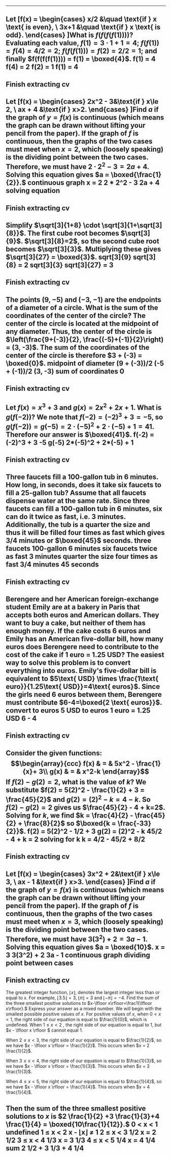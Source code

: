 ----------------------------------------
Let \[f(x) =
\begin{cases}
x/2 &\quad \text{if } x \text{ is even}, \\
3x+1 &\quad \text{if } x \text{ is odd}.
\end{cases}
\]What is $f(f(f(f(1))))$?
Evaluating each value, $f(1) = 3 \cdot 1 + 1 = 4$; $f(f(1)) = f(4) = 4/2 = 2$; $f(f(f(1))) = f(2) = 2/2 = 1$; and finally $f(f(f(f(1)))) = f(1) = \boxed{4}$.
f(1) = 4 <sep> f(4) = 2 <sep> f(2) = 1 <sep> f(1) = 4
----------------------------------------
Finish extracting cv
----------------------------------------
Let \[f(x) =
\begin{cases}
2x^2 - 3&\text{if } x\le 2, \\
ax + 4 &\text{if } x>2.
\end{cases}
\]Find $a$ if the graph of $y=f(x)$ is continuous (which means the graph can be drawn without lifting your pencil from the paper).
If the graph of $f$ is continuous, then the graphs of the two cases must meet when $x=2,$ which (loosely speaking) is the dividing point between the two cases. Therefore, we must have $2\cdot 2^2 -3 = 2a + 4.$ Solving this equation gives $a = \boxed{\frac{1}{2}}.$
continuous graph <sep> x = 2 <sep> 2 * 2^2 - 3 <sep> 2a + 4 <sep> solving equation
----------------------------------------
Finish extracting cv
----------------------------------------
Simplify $\sqrt[3]{1+8} \cdot \sqrt[3]{1+\sqrt[3]{8}}$.
The first cube root becomes $\sqrt[3]{9}$. $\sqrt[3]{8}=2$, so the second cube root becomes $\sqrt[3]{3}$. Multiplying these gives $\sqrt[3]{27} = \boxed{3}$.
sqrt[3]{9} <sep> sqrt[3]{8} = 2 <sep> sqrt[3]{3} <sep> sqrt[3]{27} = 3
----------------------------------------
Finish extracting cv
----------------------------------------
The points $(9, -5)$ and $(-3, -1)$ are the endpoints of a diameter of a circle. What is the sum of the coordinates of the center of the circle?
The center of the circle is located at the midpoint of any diameter. Thus, the center of the circle is $\left(\frac{9+(-3)}{2}, \frac{(-5)+(-1)}{2}\right) = (3, -3)$. The sum of the coordinates of the center of the circle is therefore $3 + (-3) = \boxed{0}$.
midpoint of diameter <sep> (9 + (-3))/2 <sep> (-5 + (-1))/2 <sep> (3, -3) <sep> sum of coordinates 0
----------------------------------------
Finish extracting cv
----------------------------------------
Let $f(x)=x^3+3$ and $g(x) = 2x^2 + 2x +1$. What is $g(f(-2))$?
We note that $f(-2)=(-2)^3+3=-5$, so $g(f(-2))=g(-5)=2\cdot(-5)^2+2\cdot(-5)+1=41.$ Therefore our answer is $\boxed{41}$.
f(-2) = (-2)^3 + 3 <sep> -5 <sep> g(-5) <sep> 2*(-5)^2 + 2*(-5) + 1
----------------------------------------
Finish extracting cv
----------------------------------------
Three faucets fill a 100-gallon tub in 6 minutes.  How long, in seconds, does it take six faucets to fill a 25-gallon tub?  Assume that all faucets dispense water at the same rate.
Since three faucets can fill a 100-gallon tub in 6 minutes, six can do it twice as fast, i.e. 3 minutes.  Additionally, the tub is a quarter the size and thus it will be filled four times as fast which gives $3/4$ minutes or $\boxed{45}$ seconds.
three faucets 100-gallon 6 minutes <sep> six faucets twice as fast <sep> 3 minutes <sep> quarter the size <sep> four times as fast <sep> 3/4 minutes <sep> 45 seconds
----------------------------------------
Finish extracting cv
----------------------------------------
Berengere and her American foreign-exchange student Emily are at a bakery in Paris that accepts both euros and American dollars. They want to buy a cake, but neither of them has enough money. If the cake costs 6 euros and Emily has an American five-dollar bill, how many euros does Berengere need to contribute to the cost of the cake if 1 euro = 1.25 USD?
The easiest way to solve this problem is to convert everything into euros. Emily's five-dollar bill is equivalent to $5\text{ USD} \times \frac{1\text{ euro}}{1.25\text{ USD}}=4\text{ euros}$. Since the girls need 6 euros between them, Berengere must contribute $6-4=\boxed{2 \text{ euros}}$.
convert to euros <sep> 5 USD to euros <sep> 1 euro = 1.25 USD <sep> 6 - 4
----------------------------------------
Finish extracting cv
----------------------------------------
Consider the given functions: $$\begin{array}{ccc}
f(x) & = & 5x^2 - \frac{1}{x}+ 3\\
g(x) & = & x^2-k
\end{array}$$If $f(2) - g(2) = 2$, what is the value of $k$?
We substitute $f(2) = 5(2)^2 - \frac{1}{2} + 3 = \frac{45}{2}$ and $g(2) = (2)^2 - k = 4 - k$. So $f(2) - g(2) = 2$ gives us $\frac{45}{2} - 4 + k=2$. Solving for $k$, we find $k = \frac{4}{2} - \frac{45}{2} + \frac{8}{2}$ so $\boxed{k = \frac{-33}{2}}$.
f(2) = 5(2)^2 - 1/2 + 3 <sep> g(2) = (2)^2 - k <sep> 45/2 - 4 + k = 2 <sep> solving for k <sep> k = 4/2 - 45/2 + 8/2
----------------------------------------
Finish extracting cv
----------------------------------------
Let \[f(x) =
\begin{cases}
3x^2 + 2&\text{if } x\le 3, \\
ax - 1 &\text{if } x>3.
\end{cases}
\]Find $a$ if the graph of $y=f(x)$ is continuous (which means the graph can be drawn without lifting your pencil from the paper).
If the graph of $f$ is continuous, then the graphs of the two cases must meet when $x=3$, which (loosely speaking) is the dividing point between the two cases.  Therefore, we must have $3(3^2) + 2 = 3a - 1$.  Solving this equation gives $a = \boxed{10}$.
x = 3 <sep> 3(3^2) + 2 <sep> 3a - 1 <sep> continuous graph <sep> dividing point between cases
----------------------------------------
Finish extracting cv
----------------------------------------
The greatest integer function, $\lfloor x\rfloor$, denotes the largest integer less than or equal to $x$. For example, $\lfloor3.5\rfloor=3$, $\lfloor\pi\rfloor=3$ and $\lfloor -\pi\rfloor=-4$. Find the sum of the three smallest positive solutions to $x-\lfloor x\rfloor=\frac1{\lfloor x\rfloor}.$ Express your answer as a mixed number.
We will begin with the smallest possible positive values of $x$.  For positive values of $x$, when $0<x<1$, the right side of our equation is equal to $\frac{1}{0}$, which is undefined. When $1 \le x < 2$  , the right side of our equation is equal to $1$, but $x - \lfloor x \rfloor $ cannot equal $1$.

When $2 \le x<3$, the right side of our equation is equal to $\frac{1}{2}$, so we have $x - \lfloor x \rfloor = \frac{1}{2}$.  This occurs when $x = 2 \frac{1}{2}$.

When $3 \le x<4$, the right side of our equation is equal to $\frac{1}{3}$, so we have $x - \lfloor x \rfloor = \frac{1}{3}$.  This occurs when $x = 3 \frac{1}{3}$.

When $4 \le x<5$, the right side of our equation is equal to $\frac{1}{4}$, so we have $x - \lfloor x \rfloor = \frac{1}{4}$.  This occurs when $x = 4 \frac{1}{4}$.

Then the sum of the three smallest positive solutions to $x$ is $2 \frac{1}{2} +3 \frac{1}{3}+4 \frac{1}{4} = \boxed{10\frac{1}{12}}.$
0 < x < 1 <sep> undefined <sep> 1 ≤ x < 2 <sep> x - ⌊x⌋ ≠ 1 <sep> 2 ≤ x < 3 <sep> 1/2 <sep> x = 2 1/2 <sep> 3 ≤ x < 4 <sep> 1/3 <sep> x = 3 1/3 <sep> 4 ≤ x < 5 <sep> 1/4 <sep> x = 4 1/4 <sep> sum 2 1/2 + 3 1/3 + 4 1/4
----------------------------------------